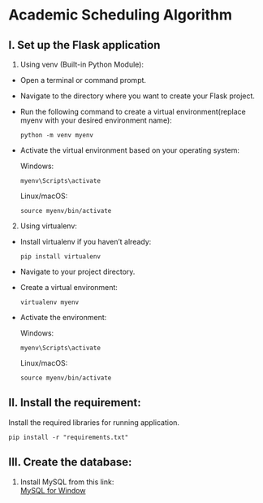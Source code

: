 # Academic Scheduling Algorithm
## I. Set up the Flask application

1. Using venv (Built-in Python Module):
  - Open a terminal or command prompt.
  - Navigate to the directory where you want to create your Flask project.
  - Run the following command to create a virtual environment(replace myenv with your desired environment name):

    `python -m venv myenv`

  - Activate the virtual environment based on your operating system:

    Windows:

    `myenv\Scripts\activate`

    Linux/macOS:

    `source myenv/bin/activate`

2. Using virtualenv:
  - Install virtualenv if you haven’t already:

    `pip install virtualenv`

  - Navigate to your project directory.
  - Create a virtual environment:

    `virtualenv myenv`

  - Activate the environment:

    Windows:

    `myenv\Scripts\activate`

    Linux/macOS:

    `source myenv/bin/activate`

## II. Install the requirement:
Install the required libraries for running application.

  `pip install -r "requirements.txt"`

## III. Create the database:
1. Install MySQL from this link:  
[MySQL for Window](https://dev.mysql.com/downloads/installer/)

